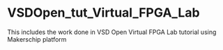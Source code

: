 # VSDOpen_tut_Virtual_FPGA_Lab
This includes the work done in VSD Open Virtual FPGA Lab tutorial using Makerschip platform
